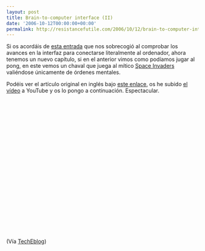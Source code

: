 ```yaml
---
layout: post
title: Brain-to-computer interface (II)
date: '2006-10-12T00:00:00+00:00'
permalink: http://resistancefutile.com/2006/10/12/brain-to-computer-interface-ii/
---
```

Si os acordáis de <a href="http://resistancefutile.blogspot.com/2006/03/brain-to-computer-interface.html">esta entrada</a> que nos sobrecogió al comprobar los avances en la interfaz para conectarse literalmente al ordenador, ahora tenemos un nuevo capítulo, si en el anterior vimos como podíamos jugar al pong, en este vemos un chaval que juega al mítico <a href="http://www.google.com/search?q=space+invaders&btnG=Google+Search&domains=http%3A%2F%2Fresistancefutile.blogspot.com&sitesearch=http%3A%2F%2Fresistancefutile.blogspot.com">Space Invaders</a> valiéndose únicamente de órdenes mentales.

Podéis ver el artículo original en inglés bajo <a href="http://news-info.wustl.edu/news/page/normal/7800.html">este enlace</a>, os he subido <a href="http://www.youtube.com/watch?v=__arYbzeyc4">el vídeo</a> a YouTube y os lo pongo a continuación. Espectacular.

<object width="425" height="350"><param name="movie" value="http://www.youtube.com/v/__arYbzeyc4"></param><embed src="http://www.youtube.com/v/__arYbzeyc4" type="application/x-shockwave-flash" width="425" height="350"></embed></object>

(Vía <a href="http://www.techeblog.com/index.php/tech-gadget/teen-plays-space-invaders-using-only-his-thoughts">TechEblog</a>)
